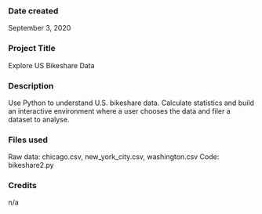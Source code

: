 ### Date created
September 3, 2020

### Project Title
Explore US Bikeshare Data

### Description
Use Python to understand U.S. bikeshare data. Calculate statistics and build an interactive environment where a user chooses the data and filer a dataset to analyse.

### Files used
Raw data: chicago.csv, new_york_city.csv, washington.csv
Code: bikeshare2.py

### Credits
n/a

